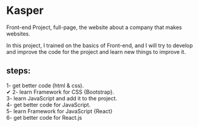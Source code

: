 # Kasper
Front-end Project, full-page, the website about  a company that makes websites.

In this project, I trained on the basics of Front-end, and I will try to develop and improve the code for the project and learn new things to improve it.
<br />
## **steps:** <br />
1- get better code (html & css). <br /> ✔
2- learn Framework for CSS {Bootstrap}. <br />
3- learn JavaScript and add it to the project. <br />
4- get better code for JavaScript. <br />
5- learn Framework for JavaScript {React}<br />
6- get better code for React.js <br />
